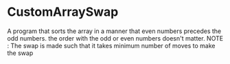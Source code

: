 # CustomArraySwap
A program that sorts the array in a manner that even numbers precedes the odd numbers. the order with the odd or even numbers doesn't matter. NOTE : The swap is made such that it takes minimum number of moves to make the swap
